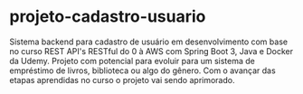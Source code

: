 # projeto-cadastro-usuario
 Sistema backend para cadastro de usuário em desenvolvimento com base no curso REST API's RESTful do 0 à AWS com Spring Boot 3, Java e Docker da Udemy. Projeto com potencial para evoluir para um sistema de empréstimo de livros, biblioteca ou algo do gênero. Com o avançar das etapas aprendidas no curso o projeto vai sendo aprimorado.

